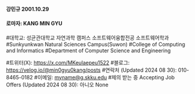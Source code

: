 #### 강민규 2001.10.29
#### 로마자: KANG MIN GYU

#대학교: 성균관대학교 자연과학 캠퍼스 소프트웨어융합전공 소프트웨어학과
#Sunkyunkwan Natural Sciences Campus(Suwon) 
#College of Computing and Informatics 
#Department of Computer Science and Engineering

#트위터(X): https://x.com/MKeulaepeu1522
#블로그: https://velog.io/@min0gyu0kang/posts
#연락처 (Updated 2024 08 30): 010-8465-0182
#이메일: myname@g.skku.edu
#제의 받는 중 Accepting Job Offers (Updated 2024 08 30): 아니오 None
